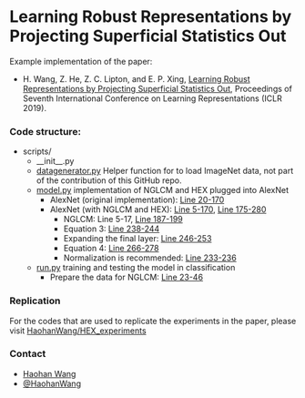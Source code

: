 # Learning Robust Representations by Projecting Superficial Statistics Out 

Example implementation of the paper: 
    
- H. Wang, Z. He, Z. C. Lipton, and E. P. Xing, [Learning Robust Representations by Projecting Superficial Statistics Out](https://openreview.net/pdf?id=rJEjjoR9K7), Proceedings of Seventh International Conference on Learning Representations (ICLR 2019). 

### Code structure: 

- scripts/
  - \_\_init\_\_.py
  - [datagenerator.py](https://github.com/HaohanWang/HEX/blob/master/scripts/datagenerator.py) Helper function for to load ImageNet data, not part of the contribution of this GitHub repo.  
  - [model.py](https://github.com/HaohanWang/HEX/blob/master/scripts/model.py) implementation of NGLCM and HEX plugged into AlexNet
    - AlexNet (original implementation): [Line 20-170](https://github.com/HaohanWang/HEX/blob/master/scripts/model.py#L20)
    - AlexNet (with NGLCM and HEX): [Line 5-170](https://github.com/HaohanWang/HEX/blob/master/scripts/model.py#L5), [Line 175-280](https://github.com/HaohanWang/HEX/blob/master/scripts/model.py#L175)
        - NGLCM: Line 5-17, [Line 187-199](https://github.com/HaohanWang/HEX/blob/master/scripts/model.py#L187)
        - Equation 3: [Line 238-244](https://github.com/HaohanWang/HEX/blob/master/scripts/model.py#L238)
        - Expanding the final layer: [Line 246-253](https://github.com/HaohanWang/HEX/blob/master/scripts/model.py#L246)
        - Equation 4: [Line 266-278](https://github.com/HaohanWang/HEX/blob/master/scripts/model.py#L266)
        - Normalization is recommended: [Line 233-236](https://github.com/HaohanWang/HEX/blob/master/scripts/model.py#L233)
  - [run.py](https://github.com/HaohanWang/HEX/blob/master/scripts/run.py) training and testing the model in classification
    - Prepare the data for NGLCM: [Line 23-46](https://github.com/HaohanWang/HEX/blob/master/scripts/run.py#L23)
    
### Replication

For the codes that are used to replicate the experiments in the paper, please visit [HaohanWang/HEX_experiments](https://github.com/HaohanWang/HEX_experiments)


### Contact
- [Haohan Wang](http://www.cs.cmu.edu/~haohanw/)
- [@HaohanWang](https://twitter.com/HaohanWang)
